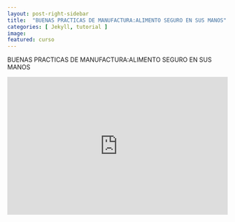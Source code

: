 ```yaml
---
layout: post-right-sidebar
title:  "BUENAS PRACTICAS DE MANUFACTURA:ALIMENTO SEGURO EN SUS MANOS"
categories: [ Jekyll, tutorial ]
image:
featured: curso
---
```


BUENAS PRACTICAS DE MANUFACTURA:ALIMENTO SEGURO EN SUS MANOS


<p><iframe style="width:100%;" height="315" src="https://www.youtube.com/embed/d_m4T2h9XiY?rel=0&showinfo=0" frameborder="0" allowfullscreen></iframe></p>
